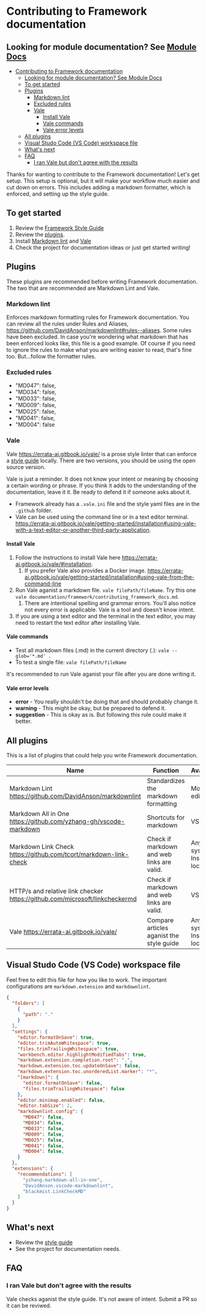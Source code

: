 # Contributing to Framework documentation

Looking for module documentation? See [Module Docs](https://github.com/rapid7/metasploit-framework/wiki/Module-Documentation)
---

* [Contributing to Framework documentation](#contributing-to-framework-documentation)
  * [Looking for module documentation? See Module Docs](#looking-for-module-documentation-see-module-docs)
  * [To get started](#to-get-started)
  * [Plugins](#plugins)
    * [Markdown lint](#markdown-lint)
    * [Excluded rules](#excluded-rules)
    * [Vale](#vale)
      * [Install Vale](#install-vale)
      * [Vale commands](#vale-commands)
      * [Vale error levels](#vale-error-levels)
  * [All plugins](#all-plugins)
  * [Visual Studo Code (VS Code) workspace file](#visual-studo-code-vs-code-workspace-file)
  * [What's next](#whats-next)
  * [FAQ](#faq)
    * [I ran Vale but don't agree with the results](#i-ran-vale-but-dont-agree-with-the-results)

Thanks for wanting to contribute to the Framework documentation! Let's get setup. This setup is optional, but it will make your workflow much easier and cut down on errors. This includes adding a markdown formatter, which is enforced, and setting up the style guide.

## To get started

1. Review the [Framework Style Guide](/documentation/framework/framework_style_guide.md)
2. Review the [plugins](#plugins).
3. Install [Markdown lint](#markdown-lint) and [Vale](#vale)
4. Check the project for documentation ideas or just get started writing!

## Plugins

These plugins are recommended before writing Framework documentation. The two that are recommended are Markdown Lint and Vale.

### Markdown lint

Enforces markdown formatting rules for Framework documentation. You can review all the rules under Rules and Aliases, https://github.com/DavidAnson/markdownlint#rules--aliases. Some rules have been excluded. In case you're wondering what markdown that has been enforced looks like, this file is a good example. Of course if you need to ignore the rules to make what you are writing easier to read, that's fine too. But...follow the formatter rules. 

### Excluded rules

* "MD047": false,
* "MD034": false,
* "MD033": false,
* "MD009": false,
* "MD025": false,
* "MD041": false,
* "MD004": false

### Vale

Vale https://errata-ai.gitbook.io/vale/ is a prose style linter that can enforce a [style guide](documentation/framework/framework_style_guide.md) locally. There are two versions, you should be using the open source version. 

Vale is just a reminder. It does not know your intent or meaning by choosing a certain wording or phrase. If you think it adds to the understanding of the documentation, leave it it. Be ready to defend it if someone asks about it. 

* Framework already has a `.vale.ini` file and the style yaml files are in the `.github` folder. 
* Vale can be used using the command line or in a text editor terminal. https://errata-ai.gitbook.io/vale/getting-started/installation#using-vale-with-a-text-editor-or-another-third-party-application. 

#### Install Vale

1. Follow the instructions to install Vale here https://errata-ai.gitbook.io/vale/#installation. 
   1. If you prefer Vale also provides a Docker image. https://errata-ai.gitbook.io/vale/getting-started/installation#using-vale-from-the-command-line
2. Run Vale aganist a markdown file. `vale filePath/fileName`. Try this one `vale documentation/framework/contributing_framework_docs.md`. 
   1. There are intentional spelling and grammar errors. You'll also notice not every error is applicable. Vale is a tool and doesn't know intent. 
3. If you are using a text editor and the terminal in the text editor, you may need to restart the text editor after installing Vale.

#### Vale commands

* Test all markdown files (.md) in the current directory (.): `vale --glob='*.md' .`
* To test a single file: `vale filePath/fileName`

It's recommended to run Vale aganist your file after you are done writing it. 

#### Vale error levels

* **error** - You really shouldn't be doing that and should probably change it. 
* **warning** - This might be okay, but be prepared to defend it. 
* **suggestion** - This is okay as is. But following this rule could make it better.

## All plugins

This is a list of plugins that could help you write Framework documentation.

| Name | Function | Availibiity | Recommended |
| ---|---|---|---|
| Markdown Lint https://github.com/DavidAnson/markdownlint | Standardizes the markdown formatting | Most text editors | Yes |
| Markdown All in One https://github.com/yzhang-gh/vscode-markdown | Shortcuts for markdown | VS Code | No |
| Markdown Link Check https://github.com/tcort/markdown-link-check | Check if markdown and web links are valid. | Any system. Install locally | No |
| HTTP/s and relative link checker https://github.com/microsoft/linkcheckermd |  Check if markdown and web links are valid. | VS Code | No |
| Vale https://errata-ai.gitbook.io/vale/ | Compare articles aganist the style guide | Any system. Install locally | Yes |

## Visual Studo Code (VS Code) workspace file

Feel free to edit this file for how you like to work. The important configurations are `markdown.extension` and `markdownlint`. 

```json
{
  "folders": [
    {
      "path": "."
    }
  ],
  "settings": {
    "editor.formatOnSave": true,
    "editor.trimAutoWhitespace": true,
    "files.trimTrailingWhitespace": true,
    "workbench.editor.highlightModifiedTabs": true,
    "markdown.extension.completion.root": ".",
    "markdown.extension.toc.updateOnSave": false,
    "markdown.extension.toc.unorderedList.marker": "*",
    "[markdown]": {
      "editor.formatOnSave": false,
      "files.trimTrailingWhitespace": false
    },
    "editor.minimap.enabled": false,
    "editor.tabSize": 2,
    "markdownlint.config": {
      "MD047": false,
      "MD034": false,
      "MD033": false,
      "MD009": false,
      "MD025": false,
      "MD041": false,
      "MD004": false,
    }
  },
  "extensions": {
    "recommendations": [
      "yzhang.markdown-all-in-one",
      "DavidAnson.vscode-markdownlint",
      "blackmist.LinkCheckMD"
    ]
  }
}
```

## What's next

* Review the [style guide](/documentation/framework/framework_style_guide.md)
* See the project for documentation needs.

## FAQ

### I ran Vale but don't agree with the results

Vale checks aganist the style guide. It's not aware of intent. Submit a PR so it can be reviwed.
